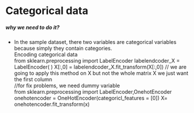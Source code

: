 # Categorical data

##### why we need to do it?
- In the sample dataset, there two variables are categorical variables because simply they contain categories.  
Encoding categorical data  
from sklearn.preprocessing import LabelEncoder
labelendcoder_X = LabelEncoder( )
X[:,0] = labelendcoder_X.fit_transform(X[:,0]) // we are going to apply this method on X but not the whole matrix X we just want the first column  
//for fix problems, we need dummy variable  
from sklearn.preprocessing import LabelEncoder,OnehotEncoder  
onehotencoder = OneHotEncoder(categoricl_features = [0])
X= onehotencoder.fit_transform(x)
